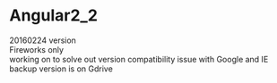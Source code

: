# Angular2_2
20160224 version
<br>
Fireworks only
<br>
working on to solve out version compatibility issue with Google and IE
<br>
backup version is on Gdrive
